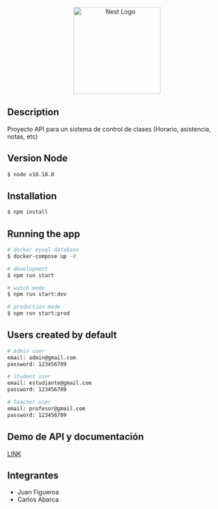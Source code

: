 <p align="center">
  <a href="http://nestjs.com/" target="blank"><img src="https://nestjs.com/img/logo-small.svg" width="200" alt="Nest Logo" /></a>
</p>

## Description

Proyecto API para un sistema de control de clases (Horario, asistencia, notas, etc)

## Version Node
```bash
$ node v18.18.0
```

## Installation

```bash
$ npm install
```

## Running the app

```bash
# docker mysql database
$ docker-compose up -d

# development
$ npm run start

# watch mode
$ npm run start:dev

# production mode
$ npm run start:prod
```

## Users created by default

```bash
# Admin user
email: admin@gmail.com
password: 123456789

# Student user
email: estudiante@gmail.com
password: 123456789

# Teacher user
email: profesor@gmail.com
password: 123456789
```

## Demo de API y documentación

<a href="https://apiappassistance.compuelec.cl/doc" target="_blank">LINK</a>

## Integrantes

- Juan Figueroa
- Carlos Abarca
